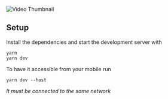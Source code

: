![Video Thumbnail](https://img.youtube.com/vi/nQI8UNe6cfA/maxresdefault.jpg)

## Setup


Install the dependencies and start the development server with
```
yarn
yarn dev
```

To have it accessible from your mobile run
```
yarn dev --host
```
_It must be connected to the same network_

